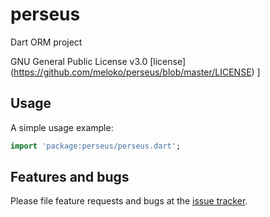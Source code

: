 # perseus
Dart ORM project

GNU General Public License v3.0
[license] (https://github.com/meloko/perseus/blob/master/LICENSE) ]

## Usage

A simple usage example:

```dart
import 'package:perseus/perseus.dart';


```

## Features and bugs

Please file feature requests and bugs at the [issue tracker][tracker].

[tracker]: https://github.com/meloko/perseus/issues
